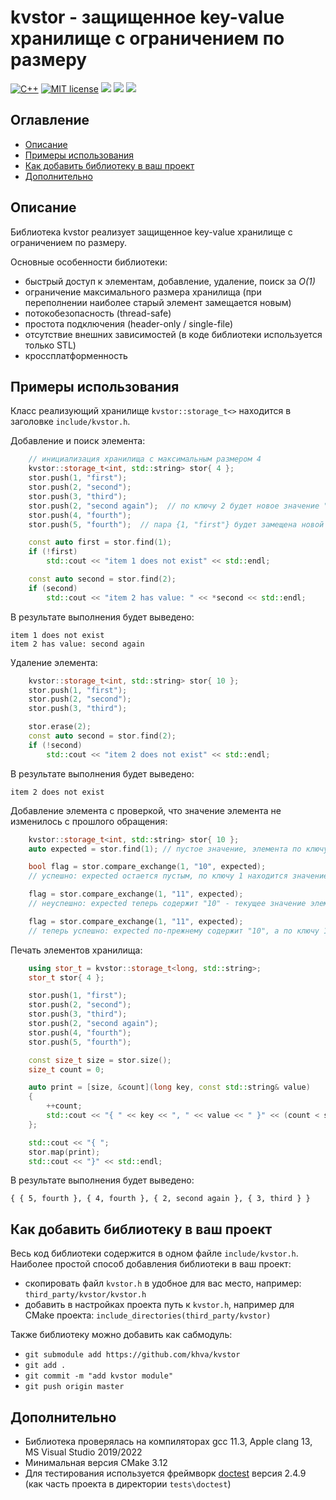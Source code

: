 # kvstor - защищенное key-value хранилище с ограничением по размеру

[![C++](https://img.shields.io/badge/c%2B%2B-17-informational.svg)](https://shields.io/)
[![MIT license](https://img.shields.io/badge/License-MIT-blue.svg)](https://lbesson.mit-license.org/)
![](https://github.com/khva/kvstor/workflows/linux/badge.svg)
![](https://github.com/khva/kvstor/workflows/macos/badge.svg)
![](https://github.com/khva/kvstor/workflows/windows/badge.svg)


## Оглавление
- [Описание](#описание)
- [Примеры использования](#примеры-использования)
- [Как добавить библиотеку в ваш проект](#как-добавить-библиотеку-в-ваш-проект)
- [Дополнительно](#дополнительно)


## Описание
Библиотека kvstor реализует защищенное key-value хранилище с ограничением по размеру.

Основные особенности библиотеки:
 - быстрый доступ к элементам, добавление, удаление, поиск за *O(1)*
 - ограничение максимального размера хранилища (при переполнении наиболее старый элемент замещается новым)
 - потокобезопасность (thread-safe)
 - простота подключения (header-only / single-file)
 - отсутствие внешних зависимостей (в коде библиотеки используется только STL)
 - кроссплатформенность


## Примеры использования
Класс реализующий хранилище `kvstor::storage_t<>` находится в заголовке `include/kvstor.h`.

Добавление и поиск элемента:
```c++
    // инициализация хранилища с максимальным размером 4
    kvstor::storage_t<int, std::string> stor{ 4 };
    stor.push(1, "first");
    stor.push(2, "second");
    stor.push(3, "third");
    stor.push(2, "second again");  // по ключу 2 будет новое значение "second again"
    stor.push(4, "fourth");
    stor.push(5, "fourth");  // пара {1, "first"} будет замещена новой

    const auto first = stor.find(1);
    if (!first)
        std::cout << "item 1 does not exist" << std::endl;

    const auto second = stor.find(2);
    if (second)
        std::cout << "item 2 has value: " << *second << std::endl;
```
В результате выполнения будет выведено:
```
item 1 does not exist
item 2 has value: second again
```


Удаление элемента:
```c++
    kvstor::storage_t<int, std::string> stor{ 10 };
    stor.push(1, "first");
    stor.push(2, "second");
    stor.push(3, "third");

    stor.erase(2);
    const auto second = stor.find(2);
    if (!second)
        std::cout << "item 2 does not exist" << std::endl;
```
В результате выполнения будет выведено:
```
item 2 does not exist
```


Добавление элемента с проверкой, что значение элемента не изменилось с прошлого обращения:

```c++
    kvstor::storage_t<int, std::string> stor{ 10 };
	auto expected = stor.find(1); // пустое значение, элемента по ключу 1 нет

	bool flag = stor.compare_exchange(1, "10", expected);
    // успешно: expected остается пустым, по ключу 1 находится значение "10"

	flag = stor.compare_exchange(1, "11", expected);
	// неуспешно: expected теперь содержит "10" - текущее значение элемента с ключом 1

	flag = stor.compare_exchange(1, "11", expected);
	// теперь успешно: expected по-прежнему содержит "10", а по ключу 1 находится новое значение "11"
```


Печать элементов хранилища:
```c++
    using stor_t = kvstor::storage_t<long, std::string>;
    stor_t stor{ 4 };

    stor.push(1, "first");
    stor.push(2, "second");
    stor.push(3, "third");
    stor.push(2, "second again");
    stor.push(4, "fourth");
    stor.push(5, "fourth");

    const size_t size = stor.size();
    size_t count = 0;

    auto print = [size, &count](long key, const std::string& value)
    {
        ++count;
        std::cout << "{ " << key << ", " << value << " }" << (count < size ? ", " : " ");
    };

    std::cout << "{ ";
    stor.map(print);
    std::cout << "}" << std::endl;
```
В результате выполнения будет выведено:
```
{ { 5, fourth }, { 4, fourth }, { 2, second again }, { 3, third } }
```


## Как добавить библиотеку в ваш проект
Весь код библиотеки содержится в одном файле `include/kvstor.h`. Наиболее простой способ добавления библиотеки в ваш проект:
 - скопировать файл `kvstor.h` в удобное для вас место, например: `third_party/kvstor/kvstor.h`
 - добавить в настройках проекта путь к `kvstor.h`, например для CMake проекта: `include_directories(third_party/kvstor)`

Также библиотеку можно добавить как cабмодуль:
 - `git submodule add https://github.com/khva/kvstor`
 - `git add .`
 - `git commit -m "add kvstor module"`
 - `git push origin master`


 ## Дополнительно
  - Библиотека проверялась на компиляторах gcc 11.3, Apple clang 13, MS Visual Studio 2019/2022 
  - Минимальная версия CMake 3.12
  - Для тестирования используется фреймворк [doctest](https://github.com/doctest/doctest) версия 2.4.9 (как часть проекта в директории `tests\doctest`)
